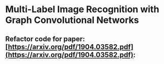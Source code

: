 # Multi-Label Image Recognition with Graph Convolutional Networks 
## Refactor code for paper: [https://arxiv.org/pdf/1904.03582.pdf](https://arxiv.org/pdf/1904.03582.pdf):
